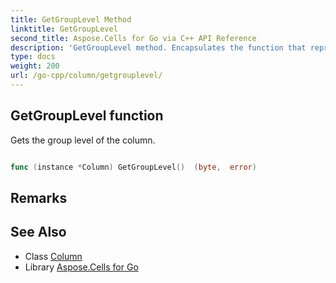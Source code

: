 ```yaml
---
title: GetGroupLevel Method 
linktitle: GetGroupLevel
second_title: Aspose.Cells for Go via C++ API Reference
description: 'GetGroupLevel method. Encapsulates the function that represents getgrouplevel in Go.'
type: docs
weight: 200
url: /go-cpp/column/getgrouplevel/
---
```


## GetGroupLevel function

Gets the group level of the column.

```go

func (instance *Column) GetGroupLevel()  (byte,  error) 

```

## Remarks


## See Also

* Class [Column](../)
* Library [Aspose.Cells for Go](../../)
